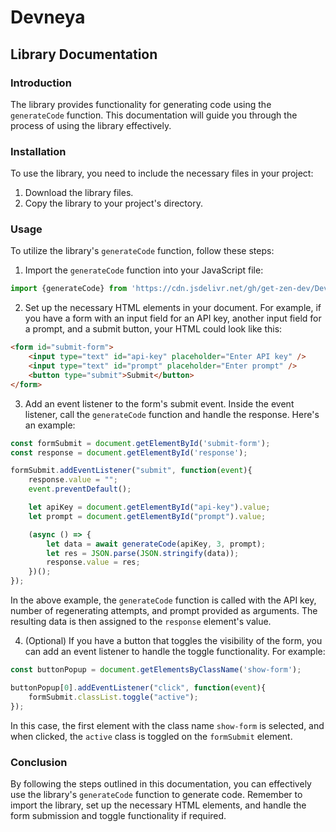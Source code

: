 # Devneya

## Library Documentation

### Introduction
The library provides functionality for generating code using the `generateCode` function. This documentation will guide you through the process of using the library effectively.

### Installation
To use the library, you need to include the necessary files in your project:

1. Download the library files.
2. Copy the library to your project's directory.

### Usage
To utilize the library's `generateCode` function, follow these steps:

1. Import the `generateCode` function into your JavaScript file:
```javascript
import {generateCode} from 'https://cdn.jsdelivr.net/gh/get-zen-dev/Devneya@master/lib/api.js';
```

2. Set up the necessary HTML elements in your document. For example, if you have a form with an input field for an API key, another input field for a prompt, and a submit button, your HTML could look like this:
```html
<form id="submit-form">
    <input type="text" id="api-key" placeholder="Enter API key" />
    <input type="text" id="prompt" placeholder="Enter prompt" />
    <button type="submit">Submit</button>
</form>
```

3. Add an event listener to the form's submit event. Inside the event listener, call the `generateCode` function and handle the response. Here's an example:
```javascript
const formSubmit = document.getElementById('submit-form');
const response = document.getElementById('response');

formSubmit.addEventListener("submit", function(event){
    response.value = "";
    event.preventDefault();

    let apiKey = document.getElementById("api-key").value;
    let prompt = document.getElementById("prompt").value;

    (async () => {
        let data = await generateCode(apiKey, 3, prompt);
        let res = JSON.parse(JSON.stringify(data));
        response.value = res;
    })();
});
```
In the above example, the `generateCode` function is called with the API key, number of regenerating attempts, and prompt provided as arguments. The resulting data is then assigned to the `response` element's value.

4. (Optional) If you have a button that toggles the visibility of the form, you can add an event listener to handle the toggle functionality. For example:
```javascript
const buttonPopup = document.getElementsByClassName('show-form');

buttonPopup[0].addEventListener("click", function(event){
    formSubmit.classList.toggle("active");
});
```
In this case, the first element with the class name `show-form` is selected, and when clicked, the `active` class is toggled on the `formSubmit` element.

### Conclusion
By following the steps outlined in this documentation, you can effectively use the library's `generateCode` function to generate code. Remember to import the library, set up the necessary HTML elements, and handle the form submission and toggle functionality if required.